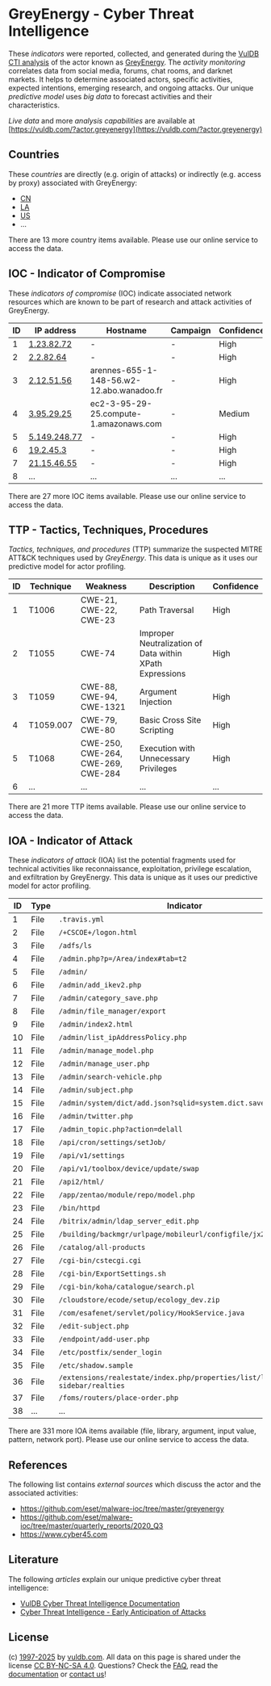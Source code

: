 # GreyEnergy - Cyber Threat Intelligence

These _indicators_ were reported, collected, and generated during the [VulDB CTI analysis](https://vuldb.com/?kb.cti) of the actor known as [GreyEnergy](https://vuldb.com/?actor.greyenergy). The _activity monitoring_ correlates data from social media, forums, chat rooms, and darknet markets. It helps to determine associated actors, specific activities, expected intentions, emerging research, and ongoing attacks. Our unique _predictive model_ uses _big data_ to forecast activities and their characteristics.

_Live data_ and more _analysis capabilities_ are available at [https://vuldb.com/?actor.greyenergy](https://vuldb.com/?actor.greyenergy)

## Countries

These _countries_ are directly (e.g. origin of attacks) or indirectly (e.g. access by proxy) associated with GreyEnergy:

* [CN](https://vuldb.com/?country.cn)
* [LA](https://vuldb.com/?country.la)
* [US](https://vuldb.com/?country.us)
* ...

There are 13 more country items available. Please use our online service to access the data.

## IOC - Indicator of Compromise

These _indicators of compromise_ (IOC) indicate associated network resources which are known to be part of research and attack activities of GreyEnergy.

ID | IP address | Hostname | Campaign | Confidence
-- | ---------- | -------- | -------- | ----------
1 | [1.23.82.72](https://vuldb.com/?ip.1.23.82.72) | - | - | High
2 | [2.2.82.64](https://vuldb.com/?ip.2.2.82.64) | - | - | High
3 | [2.12.51.56](https://vuldb.com/?ip.2.12.51.56) | arennes-655-1-148-56.w2-12.abo.wanadoo.fr | - | High
4 | [3.95.29.25](https://vuldb.com/?ip.3.95.29.25) | ec2-3-95-29-25.compute-1.amazonaws.com | - | Medium
5 | [5.149.248.77](https://vuldb.com/?ip.5.149.248.77) | - | - | High
6 | [19.2.45.3](https://vuldb.com/?ip.19.2.45.3) | - | - | High
7 | [21.15.46.55](https://vuldb.com/?ip.21.15.46.55) | - | - | High
8 | ... | ... | ... | ...

There are 27 more IOC items available. Please use our online service to access the data.

## TTP - Tactics, Techniques, Procedures

_Tactics, techniques, and procedures_ (TTP) summarize the suspected MITRE ATT&CK techniques used by _GreyEnergy_. This data is unique as it uses our predictive model for actor profiling.

ID | Technique | Weakness | Description | Confidence
-- | --------- | -------- | ----------- | ----------
1 | T1006 | CWE-21, CWE-22, CWE-23 | Path Traversal | High
2 | T1055 | CWE-74 | Improper Neutralization of Data within XPath Expressions | High
3 | T1059 | CWE-88, CWE-94, CWE-1321 | Argument Injection | High
4 | T1059.007 | CWE-79, CWE-80 | Basic Cross Site Scripting | High
5 | T1068 | CWE-250, CWE-264, CWE-269, CWE-284 | Execution with Unnecessary Privileges | High
6 | ... | ... | ... | ...

There are 21 more TTP items available. Please use our online service to access the data.

## IOA - Indicator of Attack

These _indicators of attack_ (IOA) list the potential fragments used for technical activities like reconnaissance, exploitation, privilege escalation, and exfiltration by GreyEnergy. This data is unique as it uses our predictive model for actor profiling.

ID | Type | Indicator | Confidence
-- | ---- | --------- | ----------
1 | File | `.travis.yml` | Medium
2 | File | `/+CSCOE+/logon.html` | High
3 | File | `/adfs/ls` | Medium
4 | File | `/admin.php?p=/Area/index#tab=t2` | High
5 | File | `/admin/` | Low
6 | File | `/admin/add_ikev2.php` | High
7 | File | `/admin/category_save.php` | High
8 | File | `/admin/file_manager/export` | High
9 | File | `/admin/index2.html` | High
10 | File | `/admin/list_ipAddressPolicy.php` | High
11 | File | `/admin/manage_model.php` | High
12 | File | `/admin/manage_user.php` | High
13 | File | `/admin/search-vehicle.php` | High
14 | File | `/admin/subject.php` | High
15 | File | `/admin/system/dict/add.json?sqlid=system.dict.save` | High
16 | File | `/admin/twitter.php` | High
17 | File | `/admin_topic.php?action=delall` | High
18 | File | `/api/cron/settings/setJob/` | High
19 | File | `/api/v1/settings` | High
20 | File | `/api/v1/toolbox/device/update/swap` | High
21 | File | `/api2/html/` | Medium
22 | File | `/app/zentao/module/repo/model.php` | High
23 | File | `/bin/httpd` | Medium
24 | File | `/bitrix/admin/ldap_server_edit.php` | High
25 | File | `/building/backmgr/urlpage/mobileurl/configfile/jx2_config.ini` | High
26 | File | `/catalog/all-products` | High
27 | File | `/cgi-bin/cstecgi.cgi` | High
28 | File | `/cgi-bin/ExportSettings.sh` | High
29 | File | `/cgi-bin/koha/catalogue/search.pl` | High
30 | File | `/cloudstore/ecode/setup/ecology_dev.zip` | High
31 | File | `/com/esafenet/servlet/policy/HookService.java` | High
32 | File | `/edit-subject.php` | High
33 | File | `/endpoint/add-user.php` | High
34 | File | `/etc/postfix/sender_login` | High
35 | File | `/etc/shadow.sample` | High
36 | File | `/extensions/realestate/index.php/properties/list/list-with-sidebar/realties` | High
37 | File | `/foms/routers/place-order.php` | High
38 | ... | ... | ...

There are 331 more IOA items available (file, library, argument, input value, pattern, network port). Please use our online service to access the data.

## References

The following list contains _external sources_ which discuss the actor and the associated activities:

* https://github.com/eset/malware-ioc/tree/master/greyenergy
* https://github.com/eset/malware-ioc/tree/master/quarterly_reports/2020_Q3
* https://www.cyber45.com

## Literature

The following _articles_ explain our unique predictive cyber threat intelligence:

* [VulDB Cyber Threat Intelligence Documentation](https://vuldb.com/?kb.cti)
* [Cyber Threat Intelligence - Early Anticipation of Attacks](https://www.scip.ch/en/?labs.20201022)

## License

(c) [1997-2025](https://vuldb.com/?kb.changelog) by [vuldb.com](https://vuldb.com/?kb.about). All data on this page is shared under the license [CC BY-NC-SA 4.0](https://creativecommons.org/licenses/by-nc-sa/4.0/). Questions? Check the [FAQ](https://vuldb.com/?kb.faq), read the [documentation](https://vuldb.com/?kb) or [contact us](https://vuldb.com/?contact)!
